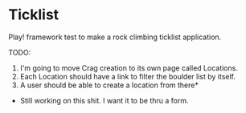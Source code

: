 Ticklist
========

Play! framework test to make a rock climbing ticklist application.

TODO:

1) I'm going to move Crag creation to its own page called Locations.
2) Each Location should have a link to filter the boulder list by itself.
3) A user should be able to create a location from there*

* Still working on this shit. I want it to be thru a form.
